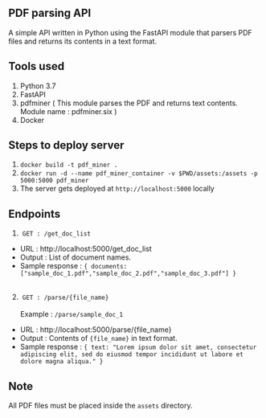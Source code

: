 ## PDF parsing API

A simple API written in Python using the FastAPI module that parsers PDF files and returns its contents in a text format.

## Tools used

1. Python 3.7
2. FastAPI
3. pdfminer&nbsp;( This module parses the PDF and returns text contents. Module name : pdfminer.six )
4. Docker

## Steps to deploy server

1. `docker build -t pdf_miner .`
2. `docker run -d --name pdf_miner_container -v $PWD/assets:/assets -p 5000:5000 pdf_miner`
3. The server gets deployed at `http://localhost:5000` locally

## Endpoints

1. &nbsp;`GET : /get_doc_list`

- URL : http://localhost:5000/get_doc_list
- Output : List of document names.
- Sample response : `{ documents: ["sample_doc_1.pdf","sample_doc_2.pdf","sample_doc_3.pdf"] }`
  <br />
  <br />

2. &nbsp;`GET : /parse/{file_name}` <br /> <br />Example : `/parse/sample_doc_1`

- URL : http://localhost:5000/parse/{file_name}
- Output : Contents of `{file_name}` in text format.
- Sample response : `{ text: "Lorem ipsum dolor sit amet, consectetur adipiscing elit, sed do eiusmod tempor incididunt ut labore et dolore magna aliqua." }`

## Note

All PDF files must be placed inside the `assets` directory.
